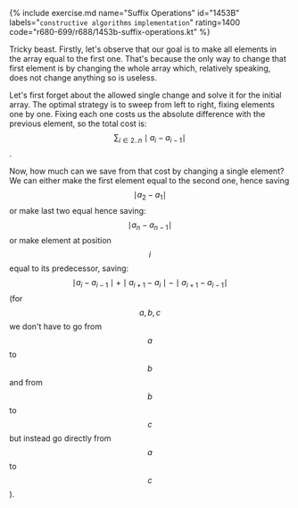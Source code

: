 {% include exercise.md name="Suffix Operations" id="1453B" labels="`constructive algorithms` `implementation`" rating=1400 code="r680-699/r688/1453b-suffix-operations.kt" %}

Tricky beast.  Firstly, let's observe that our goal is to make all elements in the array equal to the first one.  That's because the only way to change that first element is by changing the whole array which, relatively speaking, does not change anything so is useless.

Let's first forget about the allowed single change and solve it for the initial array.  The optimal strategy is to sweep from left to right, fixing elements one by one.  Fixing each one costs us the absolute difference with the previous element, so the total cost is: $$\sum_{i \in 2..n} \mid a_i - a_{i-1} \mid$$.

Now, how much can we save from that cost by changing a single element?  We can either make the first element equal to the second one, hence saving $$\mid a_2 - a_1\mid$$ or make last two equal hence saving: $$\mid a_n - a_{n-1}\mid$$ or make element at position $$i$$ equal to its predecessor, saving: $$\mid a_i - a_{i-1} \mid + \mid a_{i+1} - a_{i} \mid - \mid a_{i+1} - a_{i-1} \mid$$ (for $$a, b, c$$ we don't have to go from $$a$$ to $$b$$ and from $$b$$ to $$c$$ but instead go directly from $$a$$ to $$c$$).
